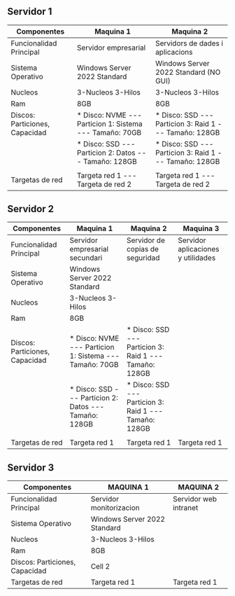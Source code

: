 # 
## Servidor 1

| Componentes                    | Maquina 1                                                 | Maquina 2                                                     | 
|--------------------------------|-----------------------------------------------------------|---------------------------------------------                  |
| Funcionalidad Principal        | Servidor empresarial                                      | Servidors de dades i aplicacions                              |  
| Sistema Operativo              | Windows Server 2022 Standard                              | Windows Server 2022 Standard (NO GUI)                         |
| Nucleos                        | 3-Nucleos 3-Hilos                                         | 3-Nucleos 3-Hilos                                             |
| Ram                            | 8GB                                                       | 8GB                                                           |
| Discos: Particiones, Capacidad | * Disco: NVME --- Particion 1: Sistema --- Tamaño: 70GB   | * Disco: SSD  --- Particion 3: Raid 1  --- Tamaño: 128GB      |
|                                | * Disco: SSD  --- Particion 2: Datos   --- Tamaño: 128GB  | * Disco: SSD  --- Particion 3: Raid 1  --- Tamaño: 128GB      |
|                                |                                                           |                                                               |
| Targetas de red                | Targeta red 1 --- Targeta de red 2                        | Targeta red 1 --- Targeta de red 2                             |

## Servidor 2

| Componentes                    | Maquina 1                                                 | Maquina 2                                                     | Maquina 3                                 |
|--------------------------------|-----------------------------------------------------------|---------------------------------------------------------------|-------------------------------------------|
| Funcionalidad Principal        | Servidor empresarial secundari                            | Servidor de copias de seguridad                               | Servidor aplicaciones y utilidades        |
| Sistema Operativo              | Windows Server 2022 Standard                              |                                                               |
| Nucleos                        | 3-Nucleos 3-Hilos                                         |                                                               |
| Ram                            | 8GB                                                       |                                                               |
| Discos: Particiones, Capacidad | * Disco: NVME --- Particion 1: Sistema --- Tamaño: 70GB   | * Disco: SSD  --- Particion 3: Raid 1  --- Tamaño: 128GB      |
|                                | * Disco: SSD  --- Particion 2: Datos   --- Tamaño: 128GB  | * Disco: SSD  --- Particion 3: Raid 1  --- Tamaño: 128GB      |
|                                |                                                           |                                                               |
| Targetas de red                | Targeta red 1                                             | Targeta red 1                                                 | Targeta red 1 

## Servidor 3

| Componentes                    | MAQUINA 1                        | MAQUINA 2             |
|--------------------------------|----------------------------------|-----------------------|
| Funcionalidad Principal        | Servidor monitorizacion          | Servidor web intranet |
| Sistema Operativo              | Windows Server 2022 Standard     |                       |
| Nucleos                        | 3-Nucleos 3-Hilos                |                       |
| Ram                            | 8GB                              |                       |
| Discos: Particiones, Capacidad | Cell 2                           |                       |
| Targetas de red                | Targeta red 1                    | Targeta red 1         |

